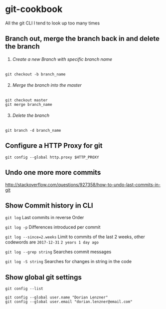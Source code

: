 # git-cookbook
All the git CLI I tend to look up too many times

## Branch out, merge the branch back in and delete the branch

1. ###### Create a new Branch with specific branch name
  `git checkout -b branch_name`

2. ###### Merge the branch into the master
  ```
  git checkout master
  git merge branch_name
  ```

3. ###### Delete the branch
  `git branch -d branch_name`

## Configure a HTTP Proxy for git
`git config --global http.proxy $HTTP_PROXY`

## Undo one more more commits ##
http://stackoverflow.com/questions/927358/how-to-undo-last-commits-in-git

## Show Commit history in CLI ##
`git log`
Last commits in reverse Order

`git log -p`
Differences introduced per commit

`git log --since=2.weeks`
Limit to commits of the last 2 weeks, other codewords are `2017-12-31` `2 years 1 day ago`

`git log --grep string`
Searches commit messages

`git log -S string`
Searches for changes in string in the code

## Show global git settings ##
`git config --list`
```
git config --global user.name "Dorian Lenzner"
git config --global user.email "dorian.lenzner@email.com"
```
